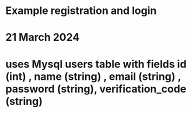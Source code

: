 # Example registration and login
# 21 March 2024
# uses Mysql users table with fields id (int) , name (string) , email (string) , password (string), verification_code (string)

 
